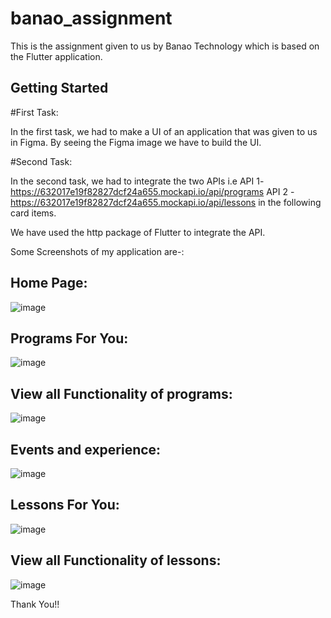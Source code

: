 # banao_assignment

This is the assignment given to us by Banao Technology which is based on the Flutter application.

## Getting Started

#First Task:

In the first task, we had to make a UI of an application that was given to us in Figma. By seeing the Figma image we have to build the UI.

#Second Task:

In the second task, we had to integrate the two APIs i.e
API 1- https://632017e19f82827dcf24a655.mockapi.io/api/programs
API 2 - https://632017e19f82827dcf24a655.mockapi.io/api/lessons
in the following card items.

We have used the http package of Flutter to integrate the API.

Some Screenshots of my application are-:

## Home Page:
![image](https://github.com/m-gaurav890/banao_task_1/assets/86715384/fed04aed-41c4-495a-94cd-891309ad5505)

## Programs For You:
![image](https://github.com/m-gaurav890/banao_task_1/assets/86715384/f4dd7b8a-6f40-4160-89f8-51b7a5cab759)

## View all Functionality of programs:
![image](https://github.com/m-gaurav890/banao_task_1/assets/86715384/8f27d003-1428-4b5c-9bf6-78ec7453189e)

## Events and experience:
![image](https://github.com/m-gaurav890/banao_task_1/assets/86715384/785dbf55-8e5c-4e99-9767-ac65194a2ebc)

## Lessons For You:
![image](https://github.com/m-gaurav890/banao_task_1/assets/86715384/7789099c-d90c-4e10-a44f-bf1e44235cdb)

## View all Functionality of lessons:
![image](https://github.com/m-gaurav890/banao_task_1/assets/86715384/87da9906-e143-44ba-b765-bfc3d77e2133)

Thank You!!

